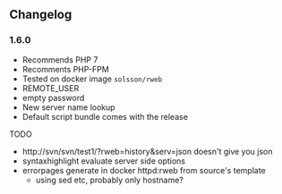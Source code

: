 
## Changelog

### 1.6.0

 * Recommends PHP 7
 * Recomments PHP-FPM
 * Tested on docker image `solsson/rweb`
 * REMOTE_USER
 * empty password
 * New server name lookup
 * Default script bundle comes with the release

TODO
 * http://svn/svn/test1/?rweb=history&serv=json doesn't give you json
 * syntaxhighlight evaluate server side options
 * errorpages generate in docker httpd:rweb from source's template
   - using sed etc, probably only hostname?

